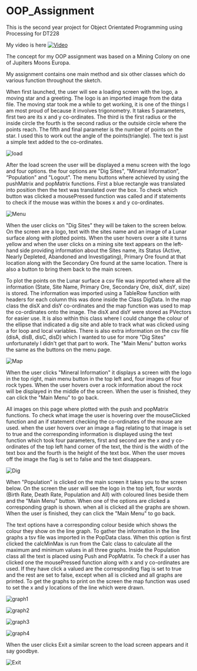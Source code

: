 # OOP_Assignment
This is the second year project for Object Orientated Programming using Processing for DT228

My video is here [![Video](http://img.youtube.com/vi/t6xtGr71CgI/0.jpg)](https://www.youtube.com/watch?v=t6xtGr71CgI)

The concept for my OOP assignment was based on a Mining Colony on one of Jupiters Moons Europa.

My assignment contains one main method and six other classes which do various function throughout the sketch.

When first launched, the user will see a loading screen with the logo, a moving star and a greeting.
The logo is an imported image from the data file. The moving star took me a while to get working, it is one of the things I am most proud of because
it involves trigonometry. It takes 5 parameters, first two are its x and y co-ordinates. The third is the first radius or the inside circle
the fourth is the second radius or the outside circle where the points reach. The fifth and final parameter is the number of points on the star.
I used this to work out the angle of the points(triangle). The text is just a simple text added to the co-ordinates.

![load](/screenshots/load.png?raw=true "load")

After the load screen the user will be displayed a menu screen with the logo and four options.
the four options are "Dig Sites", "Mineral Information”, “Population" and "Logout". The menu buttons where achieved
by using the pushMatrix and popMatrix functions. First a blue rectangle was translated into position then the text was translated over the box.
To check which button was clicked a mousePressed function was called and if statements to check if the mouse was within the boxes x and y co-ordinates.

![Menu](/screenshots/menu.png?raw=true "Menu")

When the user clicks on "Dig Sites" they will be taken to the screen below. On the screen are a logo, text with the sites name and an image of a 
Lunar surface along with plotted points. When the user hovers over a site it turns yellow and when the user clicks on a mining site text appears on the left-hand side providing information about the 
Sites name, its Status (Active, Nearly Depleted, Abandoned and Investigating), Primary Ore found at that location along with the Secondary Ore found
at the same location. There is also a button to bring them back to the main screen.

To plot the points on the Lunar surface a csv file was imported where all the information (State, Site Name, Primary Ore, Secondary Ore, disX, disY, size) is stored.
The information was imported using a TableRow function with headers for each column this was done inside the Class DigData.
In the map class the disX and disY co-ordinates and the map function was used to map the co-ordinates onto the image. The disX and disY were stored as PVectors for easier use.
It is also within this class where I could change the colour of the ellipse that indicated a dig site and able to track what was clicked using a for loop 
and local variables.
There is also extra information on the csv file (disA, disB, disC, disD) which I wanted to use for more "Dig Sites" unfortunately I didn't get that part to work.
The "Main Menu" button works the same as the buttons on the menu page.

![Map](/screenshots/map.png?raw=true "Map")

When the user clicks "Mineral Information" it displays a screen with the logo in the top right, main menu button in the top left
and, four images of four rock types. When the user hovers over a rock information about the rock will be displayed in the middle
of the screen. When the user is finished, they can click the "Main Menu" to go back.

All images on this page where plotted with the push and popMatrix functions. To check what image the user is hovering over the mouseClicked function
and an if statement checking the co-ordinates of the mouse are used. when the user hovers over an image a flag relating to that image is set to true
and the corresponding information is displayed using the text function which took four parameters, first and second are the x and y co-ordinates of 
the top left hand corner of the text, the third is the width of the text box and the fourth is the height of the text box. When the user moves off 
the image the flag is set to false and the text disappears.

![Dig](/screenshots/rock.png?raw=true "Dig")

When "Population" is clicked on the main screen it takes you to the screen below. On the screen the user will see the logo in the top left, four
words (Birth Rate, Death Rate, Population and All) with coloured lines beside them and the "Main Menu" button. When one of the options are clicked
a corresponding graph is shown. when all is clicked all the graphs are shown. When the user is finished, they can click the "Main Menu" to go back.

The text options have a corresponding colour beside which shows the colour they show on the line graph. To gather the information in the line graphs
a tsv file was imported in the PopData class. When this option is first clicked the calcMinMax is run from the Calc class to calculate 
all the maximum and minimum values in all three graphs. Inside the Population class all the text is placed using Push and PopMatrix. To check if a 
user has clicked one the mousePressed function along with x and y co-ordinates are used. If they have click a valued are the corresponding flag is set to
true and the rest are set to false, except when all is clicked and all graphs are printed. To get the graphs to print on the screen the map function was 
used to set the x and y locations of the line which were drawn.

![graph1](/screenshots/graph1.png?raw=true "graph1")

![graph2](/screenshots/graph2.png?raw=true "graph2")

![graph3](/screenshots/graph3.png?raw=true "graph3")

![graph4](/screenshots/graph4.png?raw=true "graph4")

When the user clicks Exit a similar screen to the load screen appears and it say goodbye.

![Exit](/screenshots/exit.png?raw=true "exit")
